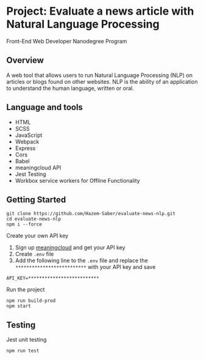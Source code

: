 # Project: Evaluate a news article with Natural Language Processing
Front-End Web Developer Nanodegree Program

## Overview
A web tool that allows users to run Natural Language Processing (NLP) on articles or blogs found on other websites. NLP is the ability of an application to understand the human language, written or oral.

## Language and tools
- HTML
- SCSS
- JavaScript
- Webpack
- Express
- Cors
- Babel
- meaningcloud API
- Jest Testing
- Workbox service workers for Offline Functionality

## Getting Started
```
git clone https://github.com/Hazem-Saber/evaluate-news-nlp.git
cd evaluate-news-nlp
npm i --force
```
Create your own API key
1. Sign up [meaningcloud](https://www.meaningcloud.com/developer/create-account) and get your API key
2. Create `.env` file
3. Add the following line to the `.env` file and replace the `**************************` with your API key and save
```
API_KEY=**************************
```
Run the project
```
npm run build-prod
npm start
```

## Testing
Jest unit testing
```
npm run test
```
